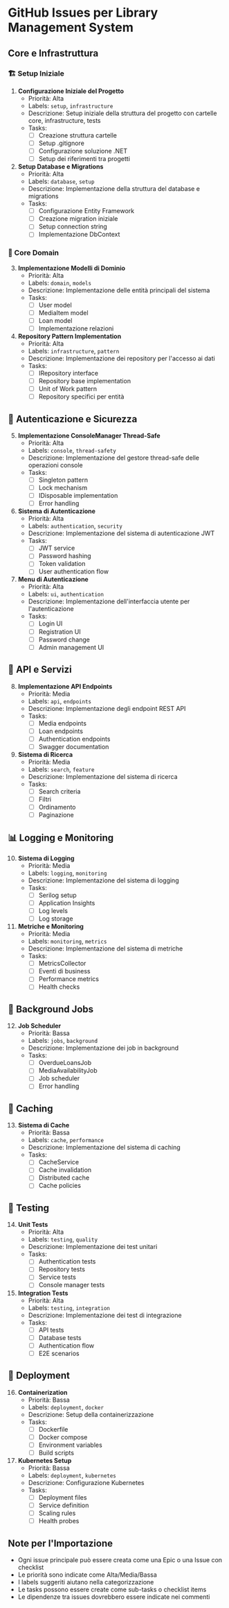 # GitHub Issues per Library Management System

## Core e Infrastruttura

### 🏗 Setup Iniziale
1. **Configurazione Iniziale del Progetto**
   - Priorità: Alta
   - Labels: `setup`, `infrastructure`
   - Descrizione: Setup iniziale della struttura del progetto con cartelle core, infrastructure, tests
   - Tasks:
     - [ ] Creazione struttura cartelle
     - [ ] Setup .gitignore
     - [ ] Configurazione soluzione .NET
     - [ ] Setup dei riferimenti tra progetti

2. **Setup Database e Migrations**
   - Priorità: Alta
   - Labels: `database`, `setup`
   - Descrizione: Implementazione della struttura del database e migrations
   - Tasks:
     - [ ] Configurazione Entity Framework
     - [ ] Creazione migration iniziale
     - [ ] Setup connection string
     - [ ] Implementazione DbContext

### 💾 Core Domain

3. **Implementazione Modelli di Dominio**
   - Priorità: Alta
   - Labels: `domain`, `models`
   - Descrizione: Implementazione delle entità principali del sistema
   - Tasks:
     - [ ] User model
     - [ ] MediaItem model
     - [ ] Loan model
     - [ ] Implementazione relazioni

4. **Repository Pattern Implementation**
   - Priorità: Alta
   - Labels: `infrastructure`, `pattern`
   - Descrizione: Implementazione dei repository per l'accesso ai dati
   - Tasks:
     - [ ] IRepository<T> interface
     - [ ] Repository base implementation
     - [ ] Unit of Work pattern
     - [ ] Repository specifici per entità

## 🔐 Autenticazione e Sicurezza

5. **Implementazione ConsoleManager Thread-Safe**
   - Priorità: Alta
   - Labels: `console`, `thread-safety`
   - Descrizione: Implementazione del gestore thread-safe delle operazioni console
   - Tasks:
     - [ ] Singleton pattern
     - [ ] Lock mechanism
     - [ ] IDisposable implementation
     - [ ] Error handling

6. **Sistema di Autenticazione**
   - Priorità: Alta
   - Labels: `authentication`, `security`
   - Descrizione: Implementazione del sistema di autenticazione JWT
   - Tasks:
     - [ ] JWT service
     - [ ] Password hashing
     - [ ] Token validation
     - [ ] User authentication flow

7. **Menu di Autenticazione**
   - Priorità: Alta
   - Labels: `ui`, `authentication`
   - Descrizione: Implementazione dell'interfaccia utente per l'autenticazione
   - Tasks:
     - [ ] Login UI
     - [ ] Registration UI
     - [ ] Password change
     - [ ] Admin management UI

## 📡 API e Servizi

8. **Implementazione API Endpoints**
   - Priorità: Media
   - Labels: `api`, `endpoints`
   - Descrizione: Implementazione degli endpoint REST API
   - Tasks:
     - [ ] Media endpoints
     - [ ] Loan endpoints
     - [ ] Authentication endpoints
     - [ ] Swagger documentation

9. **Sistema di Ricerca**
   - Priorità: Media
   - Labels: `search`, `feature`
   - Descrizione: Implementazione del sistema di ricerca
   - Tasks:
     - [ ] Search criteria
     - [ ] Filtri
     - [ ] Ordinamento
     - [ ] Paginazione

## 📊 Logging e Monitoring

10. **Sistema di Logging**
    - Priorità: Media
    - Labels: `logging`, `monitoring`
    - Descrizione: Implementazione del sistema di logging
    - Tasks:
      - [ ] Serilog setup
      - [ ] Application Insights
      - [ ] Log levels
      - [ ] Log storage

11. **Metriche e Monitoring**
    - Priorità: Media
    - Labels: `monitoring`, `metrics`
    - Descrizione: Implementazione del sistema di metriche
    - Tasks:
      - [ ] MetricsCollector
      - [ ] Eventi di business
      - [ ] Performance metrics
      - [ ] Health checks

## 🔄 Background Jobs

12. **Job Scheduler**
    - Priorità: Bassa
    - Labels: `jobs`, `background`
    - Descrizione: Implementazione dei job in background
    - Tasks:
      - [ ] OverdueLoansJob
      - [ ] MediaAvailabilityJob
      - [ ] Job scheduler
      - [ ] Error handling

## 🎯 Caching

13. **Sistema di Cache**
    - Priorità: Bassa
    - Labels: `cache`, `performance`
    - Descrizione: Implementazione del sistema di caching
    - Tasks:
      - [ ] CacheService
      - [ ] Cache invalidation
      - [ ] Distributed cache
      - [ ] Cache policies

## 🧪 Testing

14. **Unit Tests**
    - Priorità: Alta
    - Labels: `testing`, `quality`
    - Descrizione: Implementazione dei test unitari
    - Tasks:
      - [ ] Authentication tests
      - [ ] Repository tests
      - [ ] Service tests
      - [ ] Console manager tests

15. **Integration Tests**
    - Priorità: Alta
    - Labels: `testing`, `integration`
    - Descrizione: Implementazione dei test di integrazione
    - Tasks:
      - [ ] API tests
      - [ ] Database tests
      - [ ] Authentication flow
      - [ ] E2E scenarios

## 🚀 Deployment

16. **Containerization**
    - Priorità: Bassa
    - Labels: `deployment`, `docker`
    - Descrizione: Setup della containerizzazione
    - Tasks:
      - [ ] Dockerfile
      - [ ] Docker compose
      - [ ] Environment variables
      - [ ] Build scripts

17. **Kubernetes Setup**
    - Priorità: Bassa
    - Labels: `deployment`, `kubernetes`
    - Descrizione: Configurazione Kubernetes
    - Tasks:
      - [ ] Deployment files
      - [ ] Service definition
      - [ ] Scaling rules
      - [ ] Health probes

## Note per l'Importazione
- Ogni issue principale può essere creata come una Epic o una Issue con checklist
- Le priorità sono indicate come Alta/Media/Bassa
- I labels suggeriti aiutano nella categorizzazione
- Le tasks possono essere create come sub-tasks o checklist items
- Le dipendenze tra issues dovrebbero essere indicate nei commenti
